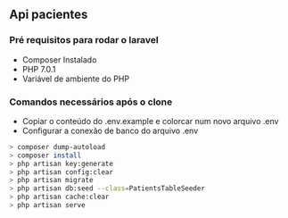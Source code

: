 ## Api pacientes

### Pré requisitos para rodar o laravel

* Composer Instalado
* PHP 7.0.1
* Variável de ambiente do PHP


### Comandos necessários após o clone

* Copiar o conteúdo do .env.example e colorcar num novo arquivo .env
* Configurar a conexão de banco do arquivo .env

```bash
> composer dump-autoload
> composer install
> php artisan key:generate
> php artisan config:clear
> php artisan migrate
> php artisan db:seed --class=PatientsTableSeeder
> php artisan cache:clear
> php artisan serve
```
